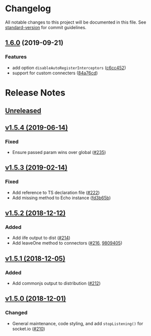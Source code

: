 # Changelog

All notable changes to this project will be documented in this file. See [standard-version](https://github.com/conventional-changelog/standard-version) for commit guidelines.

## [1.6.0](https://github.com/laravel/echo/compare/v1.5.4...v1.6.0) (2019-09-21)


### Features

* add option `disableAutoRegisterInterceptors` ([c6cc452](https://github.com/laravel/echo/commit/c6cc452))
* support for custom connecters ([84a76cd](https://github.com/laravel/echo/commit/84a76cd))

# Release Notes

## [Unreleased](https://github.com/laravel/echo/compare/v1.5.4...master)

    
## [v1.5.4 (2019-06-14)](https://github.com/laravel/echo/compare/v1.5.3...v1.5.4)

### Fixed
- Ensure passed param wins over global ([#235](https://github.com/laravel/echo/pull/235))


## [v1.5.3 (2019-02-14)](https://github.com/laravel/echo/compare/v1.5.2...v1.5.3)

### Fixed
- Add reference to TS declaration file ([#222](https://github.com/laravel/echo/pull/222))
- Add missing method to Echo instance ([fd3b65b](https://github.com/laravel/echo/commit/fd3b65b5be2950e550e1e18a8d29451bdd66ce7f))


## [v1.5.2 (2018-12-12)](https://github.com/laravel/echo/compare/v1.5.1...v1.5.2)

### Added
- Add iife output to dist ([#214](https://github.com/laravel/echo/pull/214))
- Add leaveOne method to connectors ([#216](https://github.com/laravel/echo/pull/216), [9809405](https://github.com/laravel/echo/commit/9809405f63c318cbd8fef3e1b35159962a848f69))


## [v1.5.1 (2018-12-05)](https://github.com/laravel/echo/compare/v1.5.0...v1.5.1)

### Added
- Add commonjs output to distribution ([#212](https://github.com/laravel/echo/pull/212))


## [v1.5.0 (2018-12-01)](https://github.com/laravel/echo/compare/v1.4.1...v1.5.0)

### Changed
- General maintenance, code styling, and add `stopListening()` for socket.io ([#210](https://github.com/laravel/echo/pull/210))
